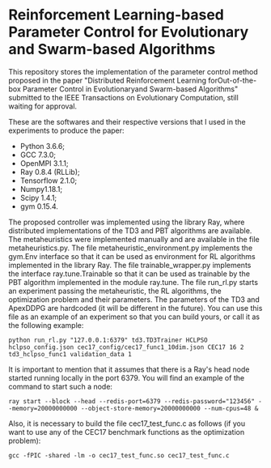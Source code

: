 # Reinforcement Learning-based Parameter Control for Evolutionary and Swarm-based Algorithms
This repository stores the implementation of the parameter control method proposed in the paper "Distributed Reinforcement Learning forOut-of-the-box Parameter Control in Evolutionaryand Swarm-based Algorithms" submitted to the IEEE Transactions on Evolutionary Computation, still waiting for approval.

These are the softwares and their respective versions that I used in the experiments to produce the paper:
* Python 3.6.6;
* GCC 7.3.0;
* OpenMPI 3.1.1;
* Ray 0.8.4 (RLLib);
* Tensorflow 2.1.0;
* Numpy1.18.1;
* Scipy 1.4.1;
* gym 0.15.4.

The proposed controller was implemented using the library Ray, where distributed implementations of the TD3 and PBT algorithms are available. The metaheuristics were implemented manually and are available in the file metaheuristics.py. The file metaheuristic_environment.py implements the gym.Env interface so that it can be used as environment for RL algorithms implemented in the library Ray. The file trainable_wrapper.py implements the interface ray.tune.Trainable so that it can be used as trainable by the PBT algorithm implemented in the module ray.tune. The file run_rl.py starts an experiment passing the metaheuristic, the RL algorithms, the optimization problem and their parameters. The parameters of the TD3 and ApexDDPG are hardcoded (it will be different in the future). You can use this file as an example of an experiment so that you can build yours, or call it as the following example:

```
python run_rl.py "127.0.0.1:6379" td3.TD3Trainer HCLPSO hclpso_config.json cec17_config/cec17_func1_10dim.json CEC17 16 2 td3_hclpso_func1 validation_data 1
```

It is important to mention that it assumes that there is a Ray's head node started running locally in the port 6379. You will find an example of the command to start such a node:

```
ray start --block --head --redis-port=6379 --redis-password="123456" --memory=20000000000 --object-store-memory=20000000000 --num-cpus=48 &
```

Also, it is necessary to build the file cec17_test_func.c as follows (if you want to use any of the CEC17 benchmark functions as the optimization problem):

```
gcc -fPIC -shared -lm -o cec17_test_func.so cec17_test_func.c
```

